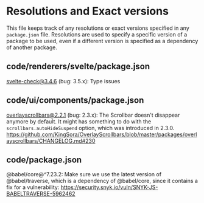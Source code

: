 # Resolutions and Exact versions

This file keeps track of any resolutions or exact versions specified in any `package.json` file. Resolutions are used to specify a specific version of a package to be used, even if a different version is specified as a dependency of another package.

## code/renderers/svelte/package.json

svelte-check@3.4.6 (bug: 3.5.x): Type issues

## code/ui/components/package.json

overlayscrollbars@2.2.1 (bug: 2.3.x): The Scrollbar doesn't disappear anymore by default. It might has something to do with the `scrollbars.autoHideSuspend` option, which was introduced in 2.3.0. https://github.com/KingSora/OverlayScrollbars/blob/master/packages/overlayscrollbars/CHANGELOG.md#230

## code/package.json

@babel/core@^7.23.2: Make sure we use the latest version of @babel/traverse, which is a dependency of @babel/core, since it contains a fix for a vulnerability: https://security.snyk.io/vuln/SNYK-JS-BABELTRAVERSE-5962462
